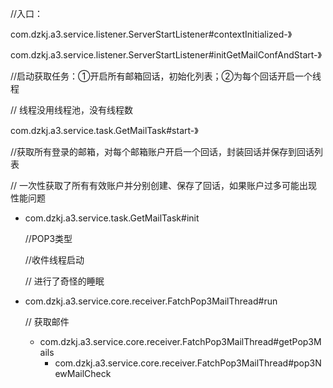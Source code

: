 //入口：

com.dzkj.a3.service.listener.ServerStartListener#contextInitialized-》

com.dzkj.a3.service.listener.ServerStartListener#initGetMailConfAndStart-》

//启动获取任务：①开启所有邮箱回话，初始化列表；②为每个回话开启一个线程

// 线程没用线程池，没有线程数

com.dzkj.a3.service.task.GetMailTask#start-》

//获取所有登录的邮箱，对每个邮箱账户开启一个回话，封装回话并保存到回话列表

// 一次性获取了所有有效账户并分别创建、保存了回话，如果账户过多可能出现性能问题

- com.dzkj.a3.service.task.GetMailTask#init

  //POP3类型

  //收件线程启动

  // 进行了奇怪的睡眠

- com.dzkj.a3.service.core.receiver.FatchPop3MailThread#run

  // 获取邮件

  - com.dzkj.a3.service.core.receiver.FatchPop3MailThread#getPop3Mails
    - com.dzkj.a3.service.core.receiver.FatchPop3MailThread#pop3NewMailCheck

